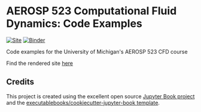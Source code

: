 # AEROSP 523 Computational Fluid Dynamics: Code Examples

[![Site](https://github.com/A-CGray/AE523-Fall23/actions/workflows/deploy.yml/badge.svg)](https://A-CGray.github.io/AE523-Fall23/)
[![Binder](https://mybinder.org/badge_logo.svg)](https://mybinder.org/v2/gh/A-CGray/AE523-Fall23/HEAD)

Code examples for the University of Michigan's AEROSP 523 CFD course

Find the rendered site [here](https://a-cgray.github.io/AE523-Fall23)

## Credits

This project is created using the excellent open source [Jupyter Book project](https://jupyterbook.org/) and the [executablebooks/cookiecutter-jupyter-book template](https://github.com/executablebooks/cookiecutter-jupyter-book).

